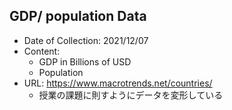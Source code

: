## GDP/ population Data

- Date of Collection: 2021/12/07
- Content:
  - GDP in Billions of USD
  - Population
- URL: https://www.macrotrends.net/countries/
  - 授業の課題に則すようにデータを変形している

